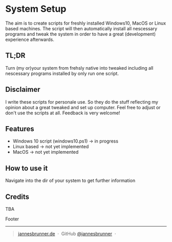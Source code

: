 # System Setup
The aim is to create scripts for freshly installed Windows10, MacOS or Linux based machines.
The script will then automatically install all nescessary programs and tweak the system in order
to have a great (development) experience afterwards. 

## TL;DR
Turn (my or)your system from frehsly native into tweaked including all nescessary programs installed by 
only run one script. 

## Disclaimer
I write these scripts for personale use. So they do the stuff reflecting 
my opinion about a great tweaked and set up computer. Feel free to
adjust or don't use the scripts at all. Feedback is very welcome!


## Features 
- Windows 10 script (windows10.ps1) -> in progress
- Linux based -> not yet implemented
- MacOS -> not yet implemented


## How to use it
Navigate into the dir of your system to get further information


## Credits
TBA

Footer

---

> [jannesbrunner.de](https://www.jannesbrunner.de) &nbsp;&middot;&nbsp;
> GitHub [@jannesbrunner](https://github.com/jannesbrunner) &nbsp;&middot;&nbsp;
